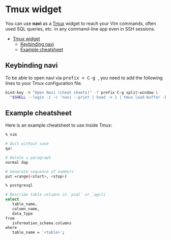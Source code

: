 # Tmux widget

You can use **navi** as a [Tmux](https://github.com/tmux/tmux/wiki) widget to reach your Vim commands,
often used SQL queries, etc. in any command-line app even in SSH sessions.

<!-- TOC -->
* [Tmux widget](#tmux-widget)
  * [Keybinding navi](#keybinding-navi)
  * [Example cheatsheet](#example-cheatsheet)
<!-- TOC -->

## Keybinding navi

To be able to open navi via <kbd> prefix + C-g </kbd>, you need to add the following lines
to your Tmux configuration file.

```sh
bind-key -N "Open Navi (cheat sheets)" -T prefix C-g split-window \
  "$SHELL --login -i -c 'navi --print | head -n 1 | tmux load-buffer -b tmp - ; tmux paste-buffer -p -t {last} -b tmp -d'"
```

## Example cheatsheet

Here is an example cheatsheet to use inside Tmux:

```sh
% vim 

# Quit without save
qa!

# Delete a paragraph
normal dap

# Generate sequence of numbers
put =range(<start>, <stop>)

% postgresql

# Describe table columns in `psql` or `pgcli`
select 
   table_name, 
   column_name, 
   data_type 
from 
   information_schema.columns
where 
   table_name = '<table>';
```
